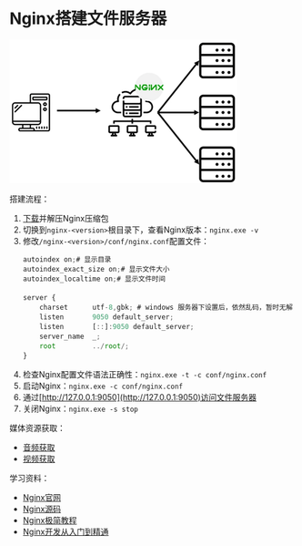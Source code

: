 # Nginx搭建文件服务器

![](images/nginx.png)

搭建流程：
1. [下载](http://nginx.org/en/download.html)并解压Nginx压缩包
2. 切换到`nginx-<version>`根目录下，查看Nginx版本：`nginx.exe -v`
3. 修改`/nginx-<version>/conf/nginx.conf`配置文件：
    ```javascript
    autoindex on;# 显示目录
    autoindex_exact_size on;# 显示文件大小
    autoindex_localtime on;# 显示文件时间

    server {
        charset      utf-8,gbk; # windows 服务器下设置后，依然乱码，暂时无解
        listen       9050 default_server;
        listen       [::]:9050 default_server;
        server_name  _;
        root         ../root/;
    }
    ```
4. 检查Nginx配置文件语法正确性：`nginx.exe -t -c conf/nginx.conf`
5. 启动Nginx：`nginx.exe -c conf/nginx.conf`
6. 通过[http://127.0.0.1:9050](http://127.0.0.1:9050)访问文件服务器
7. 关闭Nginx：`nginx.exe -s stop`

媒体资源获取：
- [音频获取](https://pixabay.com/music/search/short)
- [视频获取](https://ssyoutube.com/en307)

学习资料：
- [Nginx官网](http://nginx.org)
- [Nginx源码](https://github.com/nginx/nginx)
- [Nginx极简教程](https://dunwu.github.io/nginx-tutorial)
- [Nginx开发从入门到精通](http://tengine.taobao.org/book/index.html)
